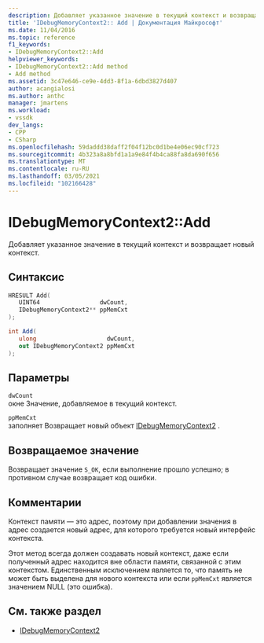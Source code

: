 ```yaml
---
description: Добавляет указанное значение в текущий контекст и возвращает новый контекст.
title: 'IDebugMemoryContext2:: Add | Документация Майкрософт'
ms.date: 11/04/2016
ms.topic: reference
f1_keywords:
- IDebugMemoryContext2::Add
helpviewer_keywords:
- IDebugMemoryContext2::Add method
- Add method
ms.assetid: 3c47e646-ce9e-4dd3-8f1a-6dbd3827d407
author: acangialosi
ms.author: anthc
manager: jmartens
ms.workload:
- vssdk
dev_langs:
- CPP
- CSharp
ms.openlocfilehash: 59daddd38daff2f04f12bc0d1be4e06ec90cf723
ms.sourcegitcommit: 4b323a8a8bfd1a1a9e84f4b4ca88fa8da690f656
ms.translationtype: MT
ms.contentlocale: ru-RU
ms.lasthandoff: 03/05/2021
ms.locfileid: "102166428"
---
```

# <a name="idebugmemorycontext2add"></a>IDebugMemoryContext2::Add
Добавляет указанное значение в текущий контекст и возвращает новый контекст.

## <a name="syntax"></a>Синтаксис

```cpp
HRESULT Add( 
   UINT64                 dwCount,
   IDebugMemoryContext2** ppMemCxt
);
```

```csharp
int Add(
   ulong                    dwCount,
   out IDebugMemoryContext2 ppMemCxt
);
```

## <a name="parameters"></a>Параметры
`dwCount`\
окне Значение, добавляемое в текущий контекст.

`ppMemCxt`\
заполняет Возвращает новый объект [IDebugMemoryContext2](../../../extensibility/debugger/reference/idebugmemorycontext2.md) .

## <a name="return-value"></a>Возвращаемое значение
 Возвращает значение `S_OK`, если выполнение прошло успешно; в противном случае возвращает код ошибки.

## <a name="remarks"></a>Комментарии
 Контекст памяти — это адрес, поэтому при добавлении значения в адрес создается новый адрес, для которого требуется новый интерфейс контекста.

 Этот метод всегда должен создавать новый контекст, даже если полученный адрес находится вне области памяти, связанной с этим контекстом. Единственным исключением является то, что память не может быть выделена для нового контекста или если `ppMemCxt` является значением NULL (это ошибка).

## <a name="see-also"></a>См. также раздел
- [IDebugMemoryContext2](../../../extensibility/debugger/reference/idebugmemorycontext2.md)
